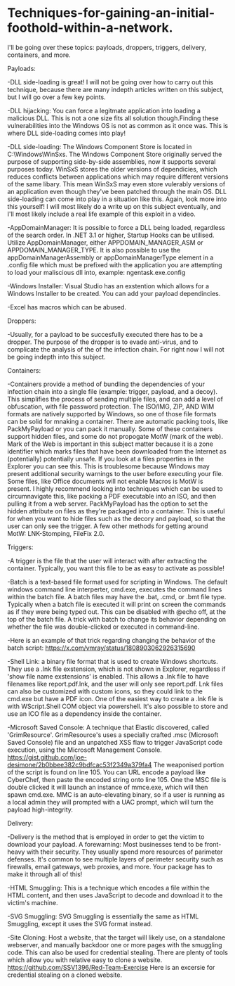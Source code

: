 # Techniques-for-gaining-an-initial-foothold-within-a-network.
I'll be going over these topics: payloads, droppers, triggers, delivery, containers, and more. 


Payloads:

 -DLL side-loading is great! I will not be going over how to carry out this technique, because there are many indepth articles written on this subject, but I will go over a few key points. 
 
  -DLL hijacking: You can force a legitmate application into loading a malicious DLL. This is not a one size fits all solution though.Finding these vulnerabilities into the Windows OS is not as common as it once was. This is where DLL side-loading comes into play!
  
  -DLL side-loading: The Windows Component Store is located in C:\Windows\WinSxs. The Windows Component Store originally served the purpose of supporting side-by-side assemblies, now it supports several purposes today. WinSxS stores the older versions of dependicies, which reduces conflicts between applications which may require different versions of the same libary. This mean WinSxS may even store vulerably versions of an application even though they've been patched through the main OS. DLL side-loading can come into play in a situation like this. Again, look more into this yourself! I will most likely do a write up on this subject eventually, and I'll most likely include a real life example of this exploit in a video. 

 -AppDomainManager: It is possible to force a DLL being loaded, regardless of the search order. In .NET 3.1 or higher, Startup Hooks can be utilised. Utilize AppDomainManager, either APPDOMAIN_MANAGER_ASM or APPDOMAIN_MANAGER_TYPE. It is also possible to use the appDomainManagerAssembly or appDomainManagerType element in a .config file which must be prefixed with the application you are attempting to load your maliscious dll into, example: ngentask.exe.config  

  -Windows Installer: Visual Studio has an exstention which allows for a Windows Installer to be created. You can add your payload dependincies. 

   -Excel has macros which can be abused. 


   Droppers:

  -Usually, for a payload to be succesfully executed there has to be a dropper. The purpose of the dropper is to evade anti-virus, and to complicate the analysis of the of the infection chain. For right now I will not be going indepth into this subject. 

   Containers:

   -Containers provide a method of bundling the dependencies of your infection chain into a single file (example: trigger, payload, and a decoy). This simplifies the process of sending multiple files, and can add a level of obfuscation, with file password protection. The ISO/IMG, ZIP, AND WIM formats are natively supported by Windows, so one of those file formats can be solid for mnaking a container. There are automatic packing tools, like PackMyPayload or you can pack it manually. Some of these containers support hidden files, and some do not propogate MotW (mark of the web). Mark of the Web is important in this subject matter because it is a zone identifier which marks files that have been downloaded from the Internet as (potentially) potentially unsafe. If you look at a files properties in the Explorer you can see this. This is troublesome because Windows may present additional security warnings to the user before executing your file. Some files, like Office documents will not enable Macros is MotW is present. I highly recommend looking into techniques which can be used to circumnavigate this, like packing a PDF executable into an ISO, and then pulling it from a web server. PackMyPayload has the option to set the hidden attribute on files as they're packaged into a container. This is useful for when you want to hide files such as the decory and payload, so that the user can only see the trigger. A few other methods for getting around MotW: LNK-Stomping, FileFix 2.0. 

   Triggers: 

   -A trigger is the file that the user will interact with after extracting the container. Typically, you want this file to be as easy to activate as possible! 

   -Batch is a text-based file format used for scripting in Windows. The default windows command line interperter, cmd.exe, executes the command lines within the batch file. A batch files may have the .bat, .cmd, or .bmt file type. Typically when a batch file is executed it will print on screen the commands as if they were being typed out. This can be disabled with @echo off, at the top of the batch file. A trick with batch to change its behavior depending on whether the file was double-clicked or executed in command-line.   

 -Here is an example of that trick regarding changing the behavior of the batch script: https://x.com/vmray/status/1808903062926315690 

 -Shell Link: a binary file format that is used to create Windows shortcuts. They use a .lnk file exstension, which is not shown in Explorer, regardless if 'show file name exstensions' is enabled. This allows a .lnk file to have filenames like report.pdf.lnk, and the user will only see report.pdf. Lnk files can also be customized with custom icons, so they could link to the cmd.exe but have a PDF icon. One of the easiest way to create a .lnk file is with WScript.Shell COM object via powershell. It's also possible to store and use an ICO file as a dependency inside the container. 

  -Microsoft Saved Console: A technique that Elastic discovered, called 'GrimResource'. GrimResource's uses a specially crafted .msc (Microsoft Saved Console) file and an unpatched XSS flaw to trigger JavaScript code execution, using the Microsoft Management Console. https://gist.github.com/joe-desimone/2b0bbee382c9bdfcac53f2349a379fa4 The weaponised portion of the script is found on line 105. You can URL encode a payload like CyberChef, then paste the encoded string onto line 105. One the MSC file is double clicked it will launch an instance of mmce.exe, which will then spawn cmd.exe. MMC is an auto-elevating binary, so if a user is running as a local admin they will prompted with a UAC prompt, which will turn the payload high-integrity. 

 Delivery: 

  -Delivery is the method that is employed in order to get the victim to download your payload. A forewarning: Most businesses tend to be front-heavy with their security. They usually spend more resources of parimeter defenses. It's common to see multiple layers of perimeter security such as firewalls, email gateways, web proxies, and more. Your package has to make it through all of this! 

  -HTML Smuggling: This is a technique which encodes a file within the HTML content, and then uses JavaScript to decode and download it to the victim's machine. 

  -SVG Smuggling: SVG Smuggling is essentially the same as HTML Smuggling, except it uses the SVG format instead. 

   -Site Cloning: Host a website, that the target will likely use, on a standalone webserver, and manually backdoor one or more pages with the smuggling code. This can also be used for credential stealing. There are plenty of tools which allow you with relative easy to clone a website. https://github.com/SSV1396/Red-Team-Exercise Here is an excersie for credential stealing on a cloned website. 

    
